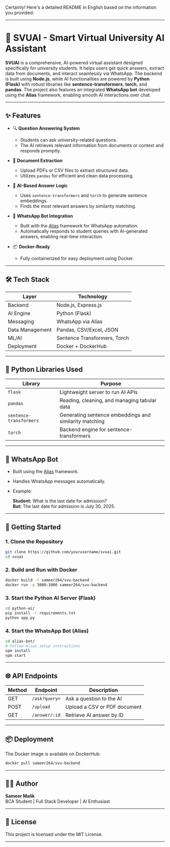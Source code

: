 Certainly! Here's a detailed README in English based on the information you provided:

---

# 🤖 SVUAI - Smart Virtual University AI Assistant

**SVUAI** is a comprehensive, AI-powered virtual assistant designed specifically for university students. It helps users get quick answers, extract data from documents, and interact seamlessly via WhatsApp. The backend is built using **Node.js**, while AI functionalities are powered by **Python (Flask)** with robust libraries like **sentence-transformers**, **torch**, and **pandas**. The project also features an integrated **WhatsApp bot** developed using the **Alias** framework, enabling smooth AI interactions over chat.

---

## ✨ Features

- 🔍 **Question Answering System**
  - Students can ask university-related questions.
  - The AI retrieves relevant information from documents or context and responds promptly.

- 📄 **Document Extraction**
  - Upload PDFs or CSV files to extract structured data.
  - Utilizes `pandas` for efficient and clean data processing.

- 🤖 **AI-Based Answer Logic**
  - Uses `sentence-transformers` and `torch` to generate sentence embeddings.
  - Finds the most relevant answers by similarity matching.

- 💬 **WhatsApp Bot Integration**
  - Built with the [Alias](https://github.com/alias/bot) framework for WhatsApp automation.
  - Automatically responds to student queries with AI-generated answers, enabling real-time interaction.

- 📦 **Docker-Ready**
  - Fully containerized for easy deployment using Docker.

---

## 🛠️ Tech Stack

| Layer             | Technology                                    |
|------------------|----------------------------------------------|
| Backend           | Node.js, Express.js                         |
| AI Engine         | Python (Flask)                              |
| Messaging         | WhatsApp via Alias                          |
| Data Management   | Pandas, CSV/Excel, JSON                      |
| ML/AI             | Sentence Transformers, Torch                  |
| Deployment        | Docker + DockerHub                          |

---

## 🧰 Python Libraries Used

| Library                | Purpose                                              |
|-----------------------|------------------------------------------------------|
| `flask`               | Lightweight server to run AI APIs                     |
| `pandas`              | Reading, cleaning, and managing tabular data        |
| `sentence-transformers` | Generating sentence embeddings and similarity matching |
| `torch`               | Backend engine for sentence-transformers             |

---

## 📱 WhatsApp Bot

- Built using the [Alias](https://github.com/alias/bot) framework.
- Handles WhatsApp messages automatically.
- Example:
  
  **Student:** What is the last date for admission?  
  **Bot:** The last date for admission is July 30, 2025.

---

## 🚀 Getting Started

### 1. Clone the Repository

```bash
git clone https://github.com/yourusername/svuai.git
cd svuai
```

### 2. Build and Run with Docker

```bash
docker build -t sameer264/svu-backend .
docker run -p 3000:3000 sameer264/svu-backend
```

### 3. Start the Python AI Server (Flask)

```bash
cd python-ai/
pip install -r requirements.txt
python app.py
```

### 4. Start the WhatsApp Bot (Alias)

```bash
cd alias-bot/
# Follow Alias setup instructions
npm install
npm start
```

---

## 🌐 API Endpoints

| Method | Endpoint | Description |
|---------|------------|--------------|
| GET     | `/ask?query=` | Ask a question to the AI |
| POST    | `/upload`      | Upload a CSV or PDF document |
| GET     | `/answer/:id`   | Retrieve AI answer by ID |

---

## 📦 Deployment

The Docker image is available on DockerHub:

```bash
docker pull sameer264/svu-backend
```

---

## 👨‍💻 Author

**Sameer Malik**  
BCA Student | Full Stack Developer | AI Enthusiast

---

## 📜 License

This project is licensed under the MIT License.

---
